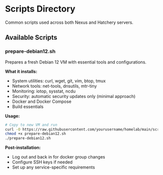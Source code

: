 # Scripts Directory

Common scripts used across both Nexus and Hatchery servers.

## Available Scripts

### prepare-debian12.sh
Prepares a fresh Debian 12 VM with essential tools and configurations.

**What it installs:**
- System utilities: curl, wget, git, vim, btop, tmux
- Network tools: net-tools, dnsutils, mtr-tiny
- Monitoring: iotop, sysstat, ncdu
- Security: automatic security updates only (minimal approach)
- Docker and Docker Compose
- Build essentials

**Usage:**
```bash
# Copy to new VM and run
curl -O https://raw.githubusercontent.com/yourusername/homelab/main/scripts/prepare-debian12.sh
chmod +x prepare-debian12.sh
./prepare-debian12.sh
```

**Post-installation:**
- Log out and back in for docker group changes
- Configure SSH keys if needed
- Set up any service-specific requirements